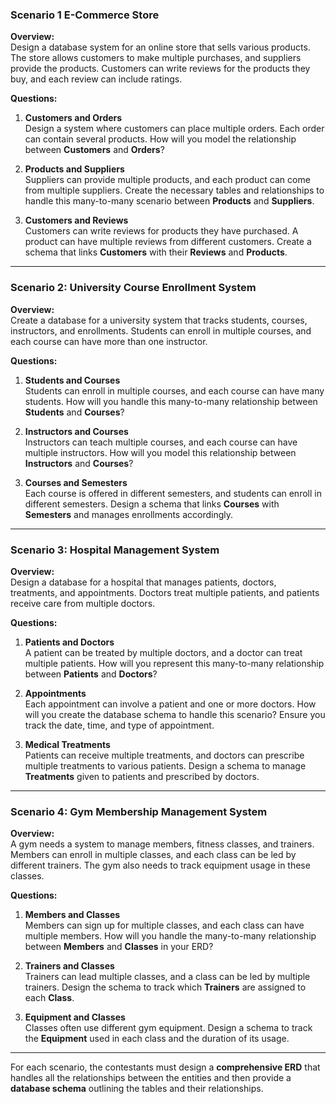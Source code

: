 ### **Scenario 1 E-Commerce Store**

**Overview:**  
Design a database system for an online store that sells various products. The store allows customers to make multiple purchases, and suppliers provide the products. Customers can write reviews for the products they buy, and each review can include ratings.

**Questions:**

1. **Customers and Orders**  
   Design a system where customers can place multiple orders. Each order can contain several products. How will you model the relationship between **Customers** and **Orders**?

2. **Products and Suppliers**  
   Suppliers can provide multiple products, and each product can come from multiple suppliers. Create the necessary tables and relationships to handle this many-to-many scenario between **Products** and **Suppliers**.

3. **Customers and Reviews**  
   Customers can write reviews for products they have purchased. A product can have multiple reviews from different customers. Create a schema that links **Customers** with their **Reviews** and **Products**.

---

### **Scenario 2: University Course Enrollment System**

**Overview:**  
Create a database for a university system that tracks students, courses, instructors, and enrollments. Students can enroll in multiple courses, and each course can have more than one instructor.

**Questions:**

1. **Students and Courses**  
   Students can enroll in multiple courses, and each course can have many students. How will you handle this many-to-many relationship between **Students** and **Courses**?

2. **Instructors and Courses**  
   Instructors can teach multiple courses, and each course can have multiple instructors. How will you model this relationship between **Instructors** and **Courses**?

3. **Courses and Semesters**  
   Each course is offered in different semesters, and students can enroll in different semesters. Design a schema that links **Courses** with **Semesters** and manages enrollments accordingly.

---

### **Scenario 3: Hospital Management System**

**Overview:**  
Design a database for a hospital that manages patients, doctors, treatments, and appointments. Doctors treat multiple patients, and patients receive care from multiple doctors.

**Questions:**

1. **Patients and Doctors**  
   A patient can be treated by multiple doctors, and a doctor can treat multiple patients. How will you represent this many-to-many relationship between **Patients** and **Doctors**?

2. **Appointments**  
   Each appointment can involve a patient and one or more doctors. How will you create the database schema to handle this scenario? Ensure you track the date, time, and type of appointment.

3. **Medical Treatments**  
   Patients can receive multiple treatments, and doctors can prescribe multiple treatments to various patients. Design a schema to manage **Treatments** given to patients and prescribed by doctors.

---

### **Scenario 4: Gym Membership Management System**

**Overview:**  
A gym needs a system to manage members, fitness classes, and trainers. Members can enroll in multiple classes, and each class can be led by different trainers. The gym also needs to track equipment usage in these classes.

**Questions:**

1. **Members and Classes**  
   Members can sign up for multiple classes, and each class can have multiple members. How will you handle the many-to-many relationship between **Members** and **Classes** in your ERD?

2. **Trainers and Classes**  
   Trainers can lead multiple classes, and a class can be led by multiple trainers. Design the schema to track which **Trainers** are assigned to each **Class**.

3. **Equipment and Classes**  
   Classes often use different gym equipment. Design a schema to track the **Equipment** used in each class and the duration of its usage.

---

For each scenario, the contestants must design a **comprehensive ERD** that handles all the relationships between the entities and then provide a **database schema** outlining the tables and their relationships. 
